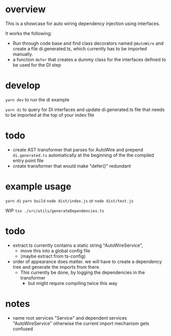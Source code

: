 # overview

This is a showcase for auto wiring dependency injection using interfaces.

It works the following:

- Run through code base and find class decorators named `@AutoWire` and create a file di.generated.ts, which currently has to be imported manually.
- a function `defer` that creates a dummy class for the interfaces defined to be used for the DI step

# develop

`yarn dev` to run the di example

`yarn di` to query for DI interfaces and update di.generated.ts file that needs to be imported at the top of your index file

# todo

- create AST transformer that parses for AutoWire and prepend `di.generated.ts` automatically at the beginning of the the compiled entry point file
- create transformer that would make "defer()" redundant

# example usage

`yarn di`
`yarn build`
`node dist/index.js` or `node dist/test.js`

WIP `tsx ./src/utils/generateDependencies.ts `

# todo

- extract.ts currently contains a static string "AutoWireService",
  - move this into a global config file
  - (maybe extract from ts-config)
- order of appearance does matter. we will have to create a dependency tree and generate the imports from there.
  - This currently be done, by logging the dependencies in the transformer
    - but might require compiling twice this way

# notes

- name root services "Service" and dependent services "AutoWireService" otherwise the current import mechanism gets confused
